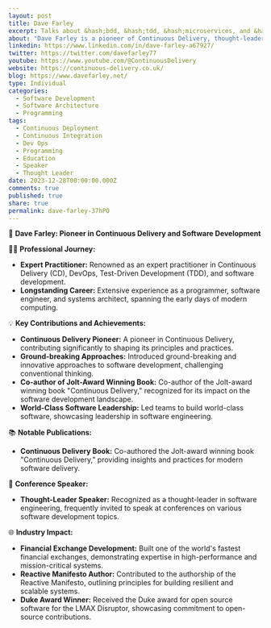 ```yaml
---
layout: post
title: Dave Farley
excerpt: Talks about &hash;bdd, &hash;tdd, &hash;microservices, and &hash;softwaredevelopmentculture&newline;&newline;Software Engineer, Consultant & Author  - "Continuous Delivery"; "Modern Software Engineering"; "CD Pipelines"&newline;
about: "Dave Farley is a pioneer of Continuous Delivery, thought-leader and expert practitioner in CD, Devops, TDD and software development in general.&newline;"
linkedin: https://www.linkedin.com/in/dave-farley-a67927/
twitter: https://twitter.com/davefarley77
youtube: https://www.youtube.com/@ContinuousDelivery
website: https://continuous-delivery.co.uk/
blog: https://www.davefarley.net/
type: Individual
categories:
  - Software Development
  - Software Architecture
  - Programming
tags:
  - Continuous Deployment
  - Continuous Integration
  - Dev Ops
  - Programming
  - Education
  - Speaker
  - Thought Leader
date: 2023-12-28T00:00:00.000Z
comments: true
published: true
share: true
permalink: dave-farley-37hPO
---
```

🚀 **Dave Farley: Pioneer in Continuous Delivery and Software Development**

👨‍💻 **Professional Journey:**
- **Expert Practitioner:** Renowned as an expert practitioner in Continuous Delivery (CD), DevOps, Test-Driven Development (TDD), and software development.
- **Longstanding Career:** Extensive experience as a programmer, software engineer, and systems architect, spanning the early days of modern computing.

💡 **Key Contributions and Achievements:**
- **Continuous Delivery Pioneer:** A pioneer in Continuous Delivery, contributing significantly to shaping its principles and practices.
- **Ground-breaking Approaches:** Introduced ground-breaking and innovative approaches to software development, challenging conventional thinking.
- **Co-author of Jolt-Award Winning Book:** Co-author of the Jolt-award winning book "Continuous Delivery," recognized for its impact on the software development landscape.
- **World-Class Software Leadership:** Led teams to build world-class software, showcasing leadership in software engineering.

📚 **Notable Publications:**
- **Continuous Delivery Book:** Co-authored the Jolt-award winning book "Continuous Delivery," providing insights and practices for modern software delivery.

🎤 **Conference Speaker:**
- **Thought-Leader Speaker:** Recognized as a thought-leader in software engineering, frequently invited to speak at conferences on various software development topics.

🌐 **Industry Impact:**
- **Financial Exchange Development:** Built one of the world's fastest financial exchanges, demonstrating expertise in high-performance and mission-critical systems.
- **Reactive Manifesto Author:** Contributed to the authorship of the Reactive Manifesto, outlining principles for building resilient and scalable systems.
- **Duke Award Winner:** Received the Duke award for open source software for the LMAX Disruptor, showcasing commitment to open-source contributions.

